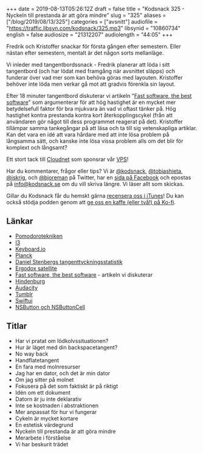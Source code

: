 +++
date = 2019-08-13T05:26:12Z
draft = false
title = "Kodsnack 325 - Nyckeln till prestanda är att göra mindre"
slug = "325"
aliases = ["/blog/2019/08/13/325"]
categories = ["avsnitt"]
audiofile = "https://traffic.libsyn.com/kodsnack/325.mp3"
libsynid = "10860734"
english = false
audiosize = "21312207"
audiolength = "44:05"
+++

Fredrik och Kristoffer snackar för första gången efter semestern. Eller nästan efter semestern, mentalt är det någon sorts mellanläge.

Vi inleder med tangentbordssnack - Fredrik planerar att löda i sitt tangentbord (och har lödat med framgång när avsnittet släpps) och funderar över vad mer som kan behöva göras med layouten. Kristoffer behöver inte löda men verkar gå mot att gradvis förenkla sin layout.

Efter 18 minuter tangentbord diskuterar vi artikeln "[Fast software, the best software](https://craigmod.com/essays/fast_software/)" som argumenterar för att hög hastighet är en mycket mer betydelsefull faktor för bra mjukvara än vad vi oftast tänker på. Hög hastighet kontra prestanda kontra kort återkopplingscykel (från att användaren gör något till dess programmet reagerat på det). Kristoffer tillämpar samma tankegångar på att läsa och ta till sig vetenskapliga artiklar. Kan det vara en idé att vara hårdare med att inte lösa problem på långsamma sätt, och kanske inte lösa vissa problem alls om det blir för komplext och långsamt?

Ett stort tack till [Cloudnet](http://www.cloudnet.se) som sponsrar vår [VPS](http://en.wikipedia.org/wiki/Virtual_private_server)!

Har du kommentarer, frågor eller tips? Vi är [@kodsnack](https://www.twitter.com/kodsnack), [@tobiashieta](https://www.twitter.com/tobiashieta), [@iskrig](https://www.twitter.com/iskrig), och [@bjoreman](https://www.twitter.com/bjoreman) på Twitter, har en [sida på Facebook](https://www.facebook.com/kodsnack) och epostas på [info@kodsnack.se](mailto:info@kodsnack.se) om du vill skriva längre. Vi läser allt som skickas.

Gillar du Kodsnack får du hemskt gärna [recensera oss i iTunes](http://itunes.apple.com/se/podcast/kodsnack/id561631498?l=en)! Du kan också stödja podden genom att <a href="https://ko-fi.com/kodsnack" rel="payment">ge oss en kaffe (eller två!) på Ko-fi</a>.

## Länkar ##
* [Pomodorotekniken](https://en.wikipedia.org/wiki/Pomodoro_Technique)
* [I3](https://i3wm.org/)
* [Keyboard.io](https://shop.keyboard.io/)
* [Planck](https://olkb.com/planck)
* [Daniel Stenbergs tangenttyckningsstatistik](https://daniel.haxx.se/blog/2015/08/19/one-year-and-6-76-million-key-presses-later/)
* [Ergodox satellite](https://ergodox-ez.com/pages/satellite)
* [Fast software, the best software](https://craigmod.com/essays/fast_software/) - artikeln vi diskuterar
* [Hindenburg](https://hindenburg.com/)
* [Audacity](https://en.wikipedia.org/wiki/Audacity_%28audio_editor%29)
* [Tumblr](https://en.wikipedia.org/wiki/Tumblr)
* [Swiftui](https://developer.apple.com/documentation/swiftui)
* [NSButton och NSButtonCell](https://stackoverflow.com/questions/6112861/nsbuttoncell-vs-nsbutton)

## Titlar ##
* Har vi pratat om lödkolvssituationen?
* Hur är läget med din backspacetangent?
* No way back
* Handflatetangent
* En fara med molnresurser
* Jag har en dator, och det är min dator
* Om jag sitter på molnet
* Fokusera på det som faktiskt är på riktigt
* Idén om ett dokument
* Datorn är ju inte deklarativ
* Inte se kostnaden i abstraktionen
* Mer anpassat för hur vi fungerar
* Cykeln är mycket kortare
* En estetisk värdegrund
* Nyckeln till prestanda är att göra mindre
* Merarbete i förståelse
* Vi har beskurit trädet